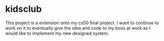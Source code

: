 # kidsclub
This project is a extension onto my cs50 final project. I want to continue to work on it to eventually give the idea and code to my boss at work as I would like to implement my new designed system.
